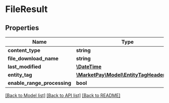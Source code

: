 # FileResult

## Properties
Name | Type | Description | Notes
------------ | ------------- | ------------- | -------------
**content_type** | **string** |  | [optional] 
**file_download_name** | **string** |  | [optional] 
**last_modified** | [**\DateTime**](\DateTime.md) |  | [optional] 
**entity_tag** | [**\MarketPay\Model\EntityTagHeaderValue**](EntityTagHeaderValue.md) |  | [optional] 
**enable_range_processing** | **bool** |  | [optional] 

[[Back to Model list]](../README.md#documentation-for-models) [[Back to API list]](../README.md#documentation-for-api-endpoints) [[Back to README]](../README.md)


